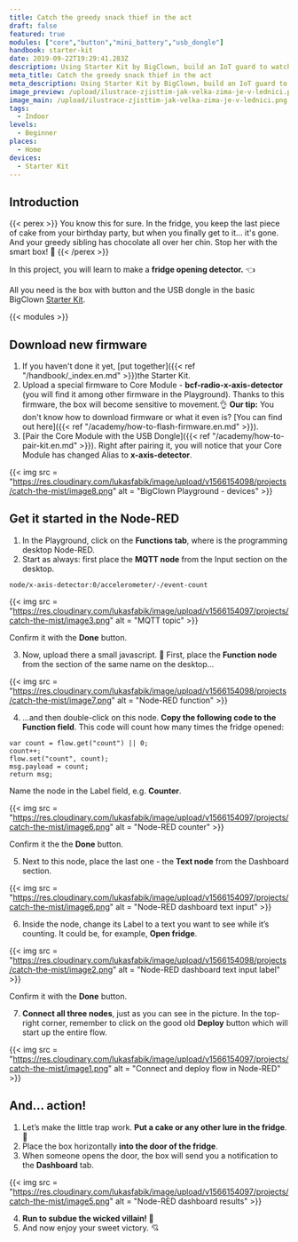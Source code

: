 ```yaml
---
title: Catch the greedy snack thief in the act
draft: false
featured: true
modules: ["core","button","mini_battery","usb_dongle"]
handbook: starter-kit
date: 2019-09-22T19:29:41.283Z
description: Using Starter Kit by BigClown, build an IoT guard to watch over your food in the fridge. We have prepared an easy-to-follow instructions to do that.
meta_title: Catch the greedy snack thief in the act
meta_description: Using Starter Kit by BigClown, build an IoT guard to watch over your food in the fridge. We have prepared an easy-to-follow instructions to do that.
image_preview: /upload/ilustrace-zjisttim-jak-velka-zima-je-v-lednici.png
image_main: /upload/ilustrace-zjisttim-jak-velka-zima-je-v-lednici.png
tags:
  - Indoor
levels:
  - Beginner
places:
  - Home
devices:
  - Starter Kit
---
```


## Introduction

{{< perex >}}
You know this for sure. In the fridge, you keep the last piece of cake from your birthday party, but when you finally get to it… it's gone. And your greedy sibling has chocolate all over her chin. Stop her with the smart box! 🎂
{{< /perex >}}

In this project, you will learn to make a **fridge opening detector.** 👈

All you need is the box with button and the USB dongle in the basic BigClown [Starter Kit](https://shop.bigclown.com/starter-kit/).

{{< modules >}}

##  Download new firmware

1. If you haven't done it yet, [put together]({{< ref "/handbook/_index.en.md" >}})the Starter Kit.
2. Upload a special firmware to Core Module - **bcf-radio-x-axis-detector** (you will find it among other firmware in the Playground). Thanks to this firmware, the box will become sensitive to movement.👌
   **Our tip:** You don't know how to download firmware or what it even is? [You can find out here]({{< ref "/academy/how-to-flash-firmware.en.md" >}}).
3. [Pair the Core Module with the USB Dongle]({{< ref "/academy/how-to-pair-kit.en.md" >}}). Right after pairing it, you will notice that your Core Module has changed Alias to **x-axis-detector**.

{{< img src = "https://res.cloudinary.com/lukasfabik/image/upload/v1566154098/projects/catch-the-mist/image8.png" alt = "BigClown Playground - devices" >}}

## Get it started in the Node-RED

1. In the Playground, click on the **Functions tab**, where is the programming desktop Node-RED.
2. Start as always: first place the **MQTT node** from the Input section on the desktop.


```
node/x-axis-detector:0/accelerometer/-/event-count
```

{{< img src = "https://res.cloudinary.com/lukasfabik/image/upload/v1566154097/projects/catch-the-mist/image3.png" alt = "MQTT topic" >}}

Confirm it with the **Done** button.

3. Now, upload there a small javascript. 🙌 First, place the **Function node** from the section of the same name on the desktop...

{{< img src = "https://res.cloudinary.com/lukasfabik/image/upload/v1566154098/projects/catch-the-mist/image7.png" alt = "Node-RED function" >}}

4. ...and then double-click on this node. **Copy the following code to the Function field**. This code will count how many times the fridge opened:


```
var count = flow.get("count") || 0;
count++;
flow.set("count", count);
msg.payload = count;
return msg;
```

Name the node in the Label field, e.g. **Counter**.

{{< img src = "https://res.cloudinary.com/lukasfabik/image/upload/v1566154097/projects/catch-the-mist/image6.png" alt = "Node-RED counter" >}}

Confirm it the the **Done** button.

5. Next to this node, place the last one - the **Text node** from the Dashboard section.

{{< img src = "https://res.cloudinary.com/lukasfabik/image/upload/v1566154097/projects/catch-the-mist/image6.png" alt = "Node-RED dashboard text input" >}}

6. Inside the node, change its Label to a text you want to see while it’s counting. It could be, for example, **Open fridge**.

{{< img src = "https://res.cloudinary.com/lukasfabik/image/upload/v1566154098/projects/catch-the-mist/image2.png" alt = "Node-RED dashboard text input label" >}}

Confirm it with the **Done** button.

7. **Connect all three nodes**, just as you can see in the picture. In the top-right corner, remember to click on the good old **Deploy** button which will start up the entire flow.

{{< img src = "https://res.cloudinary.com/lukasfabik/image/upload/v1566154097/projects/catch-the-mist/image1.png" alt = "Connect and deploy flow in Node-RED" >}}

## And… action!

1. Let’s make the little trap work. **Put a cake or any other lure in the fridge**. 🍰
2. Place the box horizontally **into the door of the fridge**.
3. When someone opens the door, the box will send you a notification to the **Dashboard** tab.

{{< img src = "https://res.cloudinary.com/lukasfabik/image/upload/v1566154097/projects/catch-the-mist/image5.png" alt = "Node-RED dashboard results" >}}

4. **Run to subdue the wicked villain! 👮**
5. And now enjoy your sweet victory. 💘
